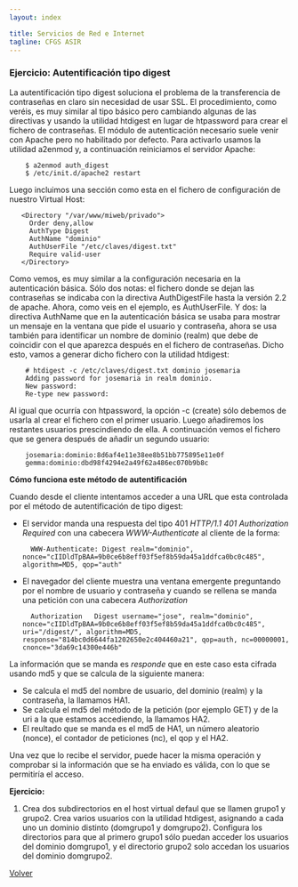 ```yaml
---
layout: index

title: Servicios de Red e Internet
tagline: CFGS ASIR
---
```

### Ejercicio: Autentificación tipo digest

La autentificación tipo digest soluciona el problema de la transferencia de contraseñas en claro sin necesidad de usar SSL.  El procedimiento, como veréis, es muy similar al tipo básico pero cambiando algunas de las directivas y usando la utilidad htdigest en lugar de htpassword para crear el fichero de contraseñas. El módulo de autenticación necesario suele venir con Apache pero no habilitado por defecto. Para activarlo usamos la utilidad a2enmod y, a continuación reiniciamos el servidor Apache:

        $ a2enmod auth_digest
        $ /etc/init.d/apache2 restart

Luego incluimos una sección como esta en el fichero de configuración de nuestro Virtual Host:

       <Directory "/var/www/miweb/privado">
         Order deny,allow
         AuthType Digest
         AuthName "dominio"
         AuthUserFile "/etc/claves/digest.txt"
         Require valid-user
       </Directory>

Como vemos, es muy similar a la configuración necesaria en la autenticación básica. Sólo dos notas: el fichero donde se dejan las contraseñas se indicaba con la directiva AuthDigestFile hasta la versión 2.2 de apache. Ahora, como veis en el ejemplo, es AuthUserFile. Y dos: la directiva AuthName que en la autenticación básica se usaba para mostrar un mensaje en la ventana que pide el usuario y contraseña, ahora se usa también para identificar un nombre de dominio (realm) que debe de coincidir con el que aparezca después en el fichero de contraseñas. Dicho esto, vamos a generar dicho fichero con la utilidad htdigest:

        # htdigest -c /etc/claves/digest.txt dominio josemaria
        Adding password for josemaria in realm dominio.
        New password:
        Re-type new password:

Al igual que ocurría con htpassword, la opción -c (create) sólo debemos de usarla al crear el fichero con el primer usuario. Luego añadiremos los restantes usuarios prescindiendo de ella. A continuación vemos el fichero que se genera después de añadir un segundo usuario:

        josemaria:dominio:8d6af4e11e38ee8b51bb775895e11e0f
        gemma:dominio:dbd98f4294e2a49f62a486ec070b9b8c

**Cómo funciona este método de autentificación**

Cuando desde el cliente intentamos acceder a una URL que esta controlada por el método de autentificación de tipo digest:

* El servidor manda una respuesta del tipo 401 *HTTP/1.1 401 Authorization Required* con  una cabecera *WWW-Authenticate* al cliente de la forma:

        WWW-Authenticate: Digest realm="dominio", nonce="cIIDldTpBAA=9b0ce6b8eff03f5ef8b59da45a1ddfca0bc0c485", algorithm=MD5, qop="auth"

* El navegador del cliente muestra una ventana emergente preguntando por el nombre de usuario y contraseña y cuando se rellena se manda una petición con una cabecera *Authorization*

        Authorization	Digest username="jose", realm="dominio", nonce="cIIDldTpBAA=9b0ce6b8eff03f5ef8b59da45a1ddfca0bc0c485", uri="/digest/", algorithm=MD5, response="814bc0d6644fa1202650e2c404460a21", qop=auth, nc=00000001, cnonce="3da69c14300e446b"

La información que se manda es *responde* que en este caso esta cifrada usando md5 y que se calcula de la siguiente manera:

* Se calcula el md5 del nombre de usuario, del dominio (realm) y la contraseña, la llamamos HA1.
* Se calcula el md5 del método de la petición (por ejemplo GET) y de la uri a la que estamos accediendo, la llamamos HA2.
* El reultado que se manda es el md5 de HA1, un número aleatorio (nonce), el contador de peticiones (nc), el qop y el HA2.

Una vez que lo recibe el servidor, puede hacer la misma operación y comprobar si la información que se ha enviado es válida, con lo que se permitiría el acceso.
 

**Ejercicio:**

1) Crea dos subdirectorios en el host virtual defaul que se llamen grupo1 y grupo2. Crea varios usuarios con la utilidad htdigest, asignando a cada uno un dominio distinto (domgrupo1 y domgrupo2). Configura los directorios para que al primero grupo1 sólo puedan acceder los usuarios del dominio domgrupo1, y el directorio grupo2 solo accedan los usuarios del dominio domgrupo2.

[Volver](index)
